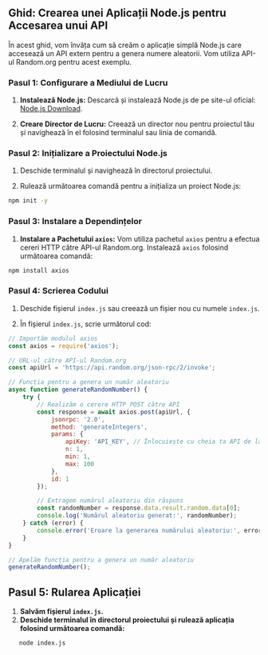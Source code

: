 ## Ghid: Crearea unei Aplicații Node.js pentru Accesarea unui API

În acest ghid, vom învăța cum să creăm o aplicație simplă Node.js care accesează un API extern pentru a genera numere aleatorii. Vom utiliza API-ul Random.org pentru acest exemplu.

### Pasul 1: Configurare a Mediului de Lucru

1. **Instalează Node.js:** Descarcă și instalează Node.js de pe site-ul oficial: [Node.js Download](https://nodejs.org/).

2. **Creare Director de Lucru:** Creează un director nou pentru proiectul tău și navighează în el folosind terminalul sau linia de comandă.

### Pasul 2: Inițializare a Proiectului Node.js

1. Deschide terminalul și navighează în directorul proiectului.

2. Rulează următoarea comandă pentru a inițializa un proiect Node.js:

```bash
npm init -y
```
### Pasul 3: Instalare a Dependințelor

1. **Instalare a Pachetului `axios`:** Vom utiliza pachetul `axios` pentru a efectua cereri HTTP către API-ul Random.org. Instalează `axios` folosind următoarea comandă:
```bash
npm install axios
```

### Pasul 4: Scrierea Codului

1. Deschide fișierul `index.js` sau creează un fișier nou cu numele `index.js`.

2. În fișierul `index.js`, scrie următorul cod:

```javascript
// Importăm modulul axios
const axios = require('axios');

// URL-ul către API-ul Random.org
const apiUrl = 'https://api.random.org/json-rpc/2/invoke';

// Funcția pentru a genera un număr aleatoriu
async function generateRandomNumber() {
    try {
        // Realizăm o cerere HTTP POST către API
        const response = await axios.post(apiUrl, {
            jsonrpc: '2.0',
            method: 'generateIntegers',
            params: {
                apiKey: 'API_KEY', // Înlocuiește cu cheia ta API de la Random.org
                n: 1,
                min: 1,
                max: 100
            },
            id: 1
        });

        // Extragem numărul aleatoriu din răspuns
        const randomNumber = response.data.result.random.data[0];
        console.log('Numărul aleatoriu generat:', randomNumber);
    } catch (error) {
        console.error('Eroare la generarea numărului aleatoriu:', error);
    }
}

// Apelăm funcția pentru a genera un număr aleatoriu
generateRandomNumber();
```

## Pasul 5: Rularea Aplicației

1. **Salvăm fișierul `index.js`.**
2. **Deschide terminalul în directorul proiectului și rulează aplicația folosind următoarea comandă:**
```bash
   node index.js
```


